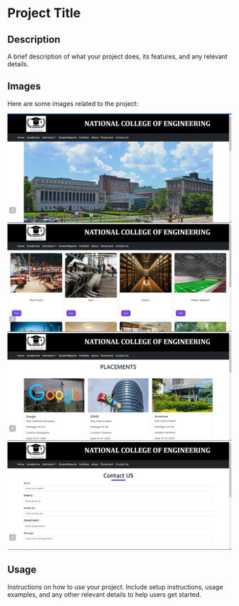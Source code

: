 # Project Title

## Description

A brief description of what your project does, its features, and any relevant details.

## Images

Here are some images related to the project:

![S1 Image](https://github.com/kapilan2005/Colloge-website/raw/master/Website/public/Images/S1.png)
![S2 Image](https://github.com/kapilan2005/Colloge-website/raw/master/Website/public/Images/S2.png)
![S3 Image](https://github.com/kapilan2005/Colloge-website/raw/master/Website/public/Images/S3.png)
![S4 Image](https://github.com/kapilan2005/Colloge-website/raw/master/Website/public/Images/S4.png)

## Usage

Instructions on how to use your project. Include setup instructions, usage examples, and any other relevant details to help users get started.
